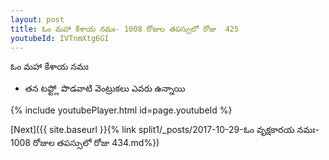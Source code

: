 ```yaml
---
layout: post
title: ఓం మహా కేశాయ నమః- 1008 రోజుల తపస్సులో రోజు  425
youtubeId: IVTnmXtg6GI
---
```

 
 
 ఓం మహా కేశాయ నమః  
 
 -  తన టఫ్ట్లో పొడవాటి వెంట్రుకలు ఎవరు ఉన్నాయి 
 
  
 
  
 
 
 
 
 
 


{% include youtubePlayer.html id=page.youtubeId %}
 
[Next]({{ site.baseurl }}{% link  split1/_posts/2017-10-29-ఓం వృక్షకారయ నమః- 1008 రోజుల తపస్సులో రోజు  434.md%})
 
